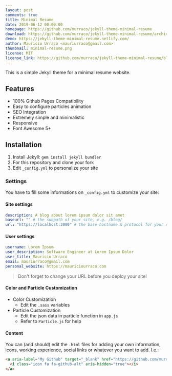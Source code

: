 ```yaml
---
layout: post
comments: true
title: Minimal Resume
date: 2019-06-12 00:00:00
homepage: https://github.com/murraco/jekyll-theme-minimal-resume
download: https://github.com/murraco/jekyll-theme-minimal-resume/archive/master.zip
demo: https://jekyll-theme-minimal-resume.netlify.com/
author: Mauricio Urraco <mauriurraco@gmail.com>
thumbnail: minimal-resume.png
license: MIT
license_link: https://github.com/murraco/jekyll-theme-minimal-resume/blob/master/LICENSE
---
```


This is a simple Jekyll theme for a minimal resume website.

## Features

* 100% Github Pages Compatibility
* Easy to configure particles animation
* SEO Integration
* Extremely simple and minimalistic
* Responsive
* Font Awesome 5+

## Installation

1. Install Jekyll: `gem install jekyll bundler`
2. For this repository and clone your fork
3. Edit `_config.yml` to personalize your site

### Settings

You have to fill some informations on `_config.yml` to customize your site:

#### Site settings

```yml
description: A blog about lorem ipsum dolor sit amet
baseurl: "" # the subpath of your site, e.g. /blog/
url: "https://localhost:3000" # the base hostname & protocol for your site
```

#### User settings

```yml
username: Lorem Ipsum
user_description: Software Engineer at Lorem Ipsum Dolor
user_title: Mauricio Urraco
email: mauriurraco@gmail.com
personal_website: https://mauriciourraco.com
```

> Don't forget to change your URL before you deploy your site!

#### Color and Particle Customization

* Color Customization
  * Edit the `.sass` variables
* Particle Customization
  * Edit the json data in particle function in `app.js`
  * Refer to `Particle.js` for help
  
#### Content

You can (and should) edit the `.html` files for adding your own information, icons, working experience, social links or whatever you want to add. I.e.:

```html
<a aria-label="My Github" target="_blank" href="https://github.com/murraco">
  <i class="icon fa fa-github-alt" aria-hidden="true"></i>
</a>
```
